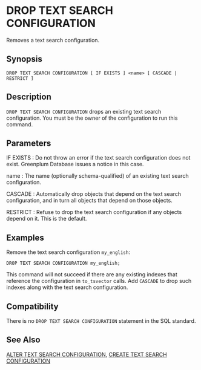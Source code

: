 # DROP TEXT SEARCH CONFIGURATION

Removes a text search configuration.

## Synopsis

```
DROP TEXT SEARCH CONFIGURATION [ IF EXISTS ] <name> [ CASCADE | RESTRICT ]
```

## Description

`DROP TEXT SEARCH CONFIGURATION` drops an existing text search configuration. You must be the owner of the configuration to run this command.

## Parameters

IF EXISTS
:   Do not throw an error if the text search configuration does not exist. Greenplum Database issues a notice in this case.

name
:   The name (optionally schema-qualified) of an existing text search configuration.

CASCADE
:   Automatically drop objects that depend on the text search configuration, and in turn all objects that depend on those objects.

RESTRICT
:   Refuse to drop the text search configuration if any objects depend on it. This is the default.

## Examples

Remove the text search configuration `my_english`:

```
DROP TEXT SEARCH CONFIGURATION my_english;
```

This command will not succeed if there are any existing indexes that reference the configuration in `to_tsvector` calls. Add `CASCADE` to drop such indexes along with the text search configuration.

## Compatibility

There is no `DROP TEXT SEARCH CONFIGURATION` statement in the SQL standard.

## See Also

[ALTER TEXT SEARCH CONFIGURATION](/docs/sql-statements/sql-statement-alter-text-search-configuration.md), [CREATE TEXT SEARCH CONFIGURATION](/docs/sql-statements/sql-statement-create-text-search-configuration.md)



